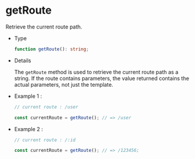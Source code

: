 # getRoute

Retrieve the current route path.

- Type

  ```ts
  function getRoute(): string;
  ```

- Details

  The `getRoute` method is used to retrieve the current route path as a string. If the route contains parameters, the value returned contains the actual parameters, not just the template.

- Example 1 :

  ```ts
  // current route : /user

  const currentRoute = getRoute(); // => /user
  ```

- Example 2 :

  ```ts
  // current route : /:id

  const currentRoute = getRoute(); // => /123456;
  ```

